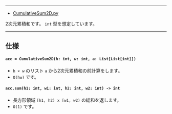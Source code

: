 ____

- [CumulativeSum2D.py](https://github.com/titanium-22/Library_py/blob/main/DataStructures/CumulativeSum/CumulativeSum2D.py)

2次元累積和です。 `int` 型を想定しています。

_____

## 仕様

#### `acc = CumulativeSum2D(h: int, w: int, a: List[List[int]])`
- `h × w` のリスト `a` から2次元累積和の前計算をします。
- `O(hw)` です。

#### `acc.sum(h1: int, w1: int, h2: int, w2: int) -> int`
- 長方形領域 `[h1, h2) x [w1, w2)` の総和を返します。
- `O(1)` です。
